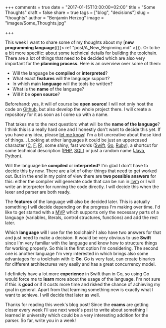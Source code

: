 +++
comments = true
date = "2017-01-15T10:00:00+02:00"
title = "Some Thoughts"
draft = false
share = true
tags = ["blog", "decisions"]
slug = "thoughts"
author = "Benjamin Herzog"
image = "images/Some_Thoughts.jpg"

+++

This week I want to share some of my thoughts about my [**new programming language**]({{< ref "post/A_New_Beginning.md" >}}). Or to be a bit more specific: about some technical details for building the toolchain.
There are a lot of things that need to be decided which are also very important for the **planning process**. Here is an overview over some of them:

- Will the language be **compiled** or **interpreted**?
- What exact **features** will the language support?
- In which main **language** will the tools be written?
- What is the **name** of the language?
- Will it be **open source**?

Beforehand: yes, it will of course be **open source**! I will not only host the code on [Github](https://www.github.com), but also develop the whole project there. I will create a repository for it as soon as I come up with a name. 

That takes me to the next question: what will be the **name of the language**? I think this is a really hard one and I honestly don't want to decide this yet. If you have any idea, please [let me know](https://twitter.com/benchr)! I'm a bit uncreative about those kind of things… Looking at other languages it could be just an uppercased character ([C](http://groups.engin.umd.umich.edu/CIS/course.des/cis400/c/c.html), [F](http://fsharp.org), [R](https://www.r-project.org)), some shiny, fast words ([Swift](https://swift.org), [Go](https://golang.org), [Ruby](https://www.ruby-lang.org/en/)), a shortcut for some technical description ([PHP](http://php.net), [SQL](https://en.wikipedia.org/wiki/SQL)) or just a random name ([Java](https://www.java.com/en/), [Python](https://www.python.org)).

Will the language be **compiled** or **interpreted**? I'm glad I don't have to decide this by now. There are a lot of other things that need to get worked out. But in the end in my point of view there are **two possible answers** for this: either the compiler will generate code that can be run in [llvm](http://llvm.org) or I will write an interpreter for running the code directly. I will decide this when the lexer and parser are both ready.

The **features** of the language will also be decided later. This is actually something I will decide depending on the progress I'm making over time. I'd like to get started with a [MVP](https://en.wikipedia.org/wiki/Minimum_viable_product) which supports only the necessary parts of a language (variables, literals, control structures, functions) and add the rest later.

Which **language** will I use for the toolchain? I also have two answers for that and just need to make a decision. It would be very obvious to use **Swift** since I'm very familiar with the language and know how to structure things for working properly. So this is the first option I'm considering. The second one is another language I'm very interested in which brings also some advantages for a toolchain with it: **Go**. Go is very fast, can create binaries for different architectures very easily and has a great concurrency model. 

I definitely have a lot more **experience** in Swift than in Go, so using Go would force me to **learn** more about the usage of the language. I'm not sure if this is **good** or if it costs more time and risked the chance of achieving my goal in general. Apart from that learning something new is exactly what I want to achieve. I will decide that later as well.

Thanks for reading this week's blog post! Since the **exams** are getting closer every week I'll use next week's post to write about something I learned in university which could be a very interesting addition for the parser. So far, write you in a week!
